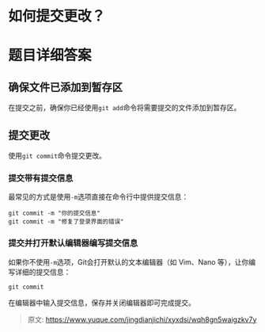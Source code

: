 # 如何提交更改？

# 题目详细答案
## 确保文件已添加到暂存区
在提交之前，确保你已经使用`git add`命令将需要提交的文件添加到暂存区。

## 提交更改
使用`git commit`命令提交更改。

### 提交带有提交信息
最常见的方式是使用`-m`选项直接在命令行中提供提交信息：

```plain
git commit -m "你的提交信息"
git commit -m "修复了登录界面的错误"
```

### 提交并打开默认编辑器编写提交信息
如果你不使用`-m`选项，Git会打开默认的文本编辑器（如 Vim、Nano 等），让你编写详细的提交信息：

```plain
git commit
```

在编辑器中输入提交信息，保存并关闭编辑器即可完成提交。



> 原文: <https://www.yuque.com/jingdianjichi/xyxdsi/wqh8gn5waigzkv7y>